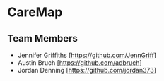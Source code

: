 # CareMap
## Team Members

* Jennifer Griffiths [https://github.com/JennGriff]
* Austin Bruch [https://github.com/adbruch]
* Jordan Denning [https://github.com/jordan373]
